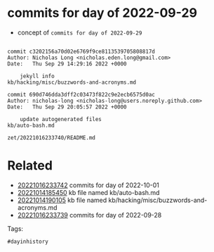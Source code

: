 # commits for day of 2022-09-29

- concept of `commits for day of 2022-09-29`

```

commit c3202156a70d02e6769f9ce8113539705808817d
Author: Nicholas Long <nicholas.eden.long@gmail.com>
Date:   Thu Sep 29 14:29:16 2022 +0000

    jekyll info
kb/hacking/misc/buzzwords-and-acronyms.md

commit 690d746dda3dff2c03473f822c9e2ecb6575d0ac
Author: nicholas-long <nicholas-long@users.noreply.github.com>
Date:   Thu Sep 29 20:05:57 2022 +0000

    update autogenerated files
kb/auto-bash.md
```

` zet/20221016233740/README.md `

# Related

- [20221016233742](/zet/20221016233742/README.md) commits for day of 2022-10-01
- [20221014185450](/zet/20221014185450/README.md) kb file named kb/auto-bash.md
- [20221014190105](/zet/20221014190105/README.md) kb file named kb/hacking/misc/buzzwords-and-acronyms.md
- [20221016233739](/zet/20221016233739/README.md) commits for day of 2022-09-28

Tags:

    #dayinhistory
